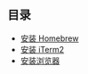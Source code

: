 ## 目录

- [安装 Homebrew](./install-home-brew.md)
- [安装 iTerm2](./install-iterm2.md)
- [安装浏览器](./install-browser.md)
